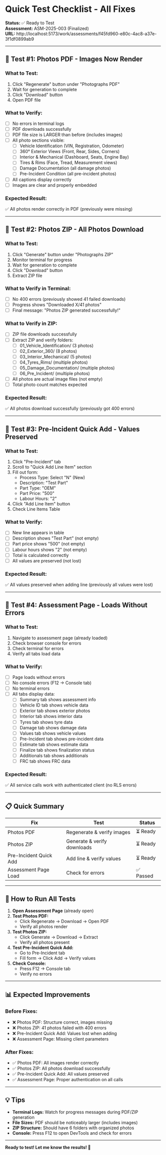 # Quick Test Checklist - All Fixes

**Status:** ✅ Ready to Test  
**Assessment:** ASM-2025-003 (Finalized)  
**URL:** http://localhost:5173/work/assessments/f45fd960-e80c-4ac8-a37e-3f1df0899ab9

---

## 🧪 Test #1: Photos PDF - Images Now Render

### **What to Test:**
1. Click "Regenerate" button under "Photographs PDF"
2. Wait for generation to complete
3. Click "Download" button
4. Open PDF file

### **What to Verify:**
- [ ] No errors in terminal logs
- [ ] PDF downloads successfully
- [ ] PDF file size is LARGER than before (includes images)
- [ ] All photo sections visible:
  - [ ] Vehicle Identification (VIN, Registration, Odometer)
  - [ ] 360° Exterior Views (Front, Rear, Sides, Corners)
  - [ ] Interior & Mechanical (Dashboard, Seats, Engine Bay)
  - [ ] Tires & Rims (Face, Tread, Measurement views)
  - [ ] Damage Documentation (all damage photos)
  - [ ] Pre-Incident Condition (all pre-incident photos)
- [ ] All captions display correctly
- [ ] Images are clear and properly embedded

### **Expected Result:**
✅ All photos render correctly in PDF (previously were missing)

---

## 🧪 Test #2: Photos ZIP - All Photos Download

### **What to Test:**
1. Click "Generate" button under "Photographs ZIP"
2. Monitor terminal for progress
3. Wait for generation to complete
4. Click "Download" button
5. Extract ZIP file

### **What to Verify in Terminal:**
- [ ] No 400 errors (previously showed 41 failed downloads)
- [ ] Progress shows "Downloaded X/41 photos"
- [ ] Final message: "Photos ZIP generated successfully!"

### **What to Verify in ZIP:**
- [ ] ZIP file downloads successfully
- [ ] Extract ZIP and verify folders:
  - [ ] 01_Vehicle_Identification/ (3 photos)
  - [ ] 02_Exterior_360/ (8 photos)
  - [ ] 03_Interior_Mechanical/ (5 photos)
  - [ ] 04_Tyres_Rims/ (multiple photos)
  - [ ] 05_Damage_Documentation/ (multiple photos)
  - [ ] 06_Pre_Incident/ (multiple photos)
- [ ] All photos are actual image files (not empty)
- [ ] Total photo count matches expected

### **Expected Result:**
✅ All photos download successfully (previously got 400 errors)

---

## 🧪 Test #3: Pre-Incident Quick Add - Values Preserved

### **What to Test:**
1. Click "Pre-Incident" tab
2. Scroll to "Quick Add Line Item" section
3. Fill out form:
   - Process Type: Select "N" (New)
   - Description: "Test Part"
   - Part Type: "OEM"
   - Part Price: "500"
   - Labour Hours: "2"
4. Click "Add Line Item" button
5. Check Line Items Table

### **What to Verify:**
- [ ] New line appears in table
- [ ] Description shows "Test Part" (not empty)
- [ ] Part price shows "500" (not empty)
- [ ] Labour hours shows "2" (not empty)
- [ ] Total is calculated correctly
- [ ] All values are preserved (not lost)

### **Expected Result:**
✅ All values preserved when adding line (previously all values were lost)

---

## 🧪 Test #4: Assessment Page - Loads Without Errors

### **What to Test:**
1. Navigate to assessment page (already loaded)
2. Check browser console for errors
3. Check terminal for errors
4. Verify all tabs load data

### **What to Verify:**
- [ ] Page loads without errors
- [ ] No console errors (F12 → Console tab)
- [ ] No terminal errors
- [ ] All tabs display data:
  - [ ] Summary tab shows assessment info
  - [ ] Vehicle ID tab shows vehicle data
  - [ ] Exterior tab shows exterior photos
  - [ ] Interior tab shows interior data
  - [ ] Tyres tab shows tyre data
  - [ ] Damage tab shows damage data
  - [ ] Values tab shows vehicle values
  - [ ] Pre-Incident tab shows pre-incident data
  - [ ] Estimate tab shows estimate data
  - [ ] Finalize tab shows finalization status
  - [ ] Additionals tab shows additionals
  - [ ] FRC tab shows FRC data

### **Expected Result:**
✅ All service calls work with authenticated client (no RLS errors)

---

## 📋 Quick Summary

| Fix | Test | Status |
|-----|------|--------|
| Photos PDF | Regenerate & verify images | ⏳ Ready |
| Photos ZIP | Generate & verify downloads | ⏳ Ready |
| Pre-Incident Quick Add | Add line & verify values | ⏳ Ready |
| Assessment Page Load | Check for errors | ✅ Passed |

---

## 🚀 How to Run All Tests

1. **Open Assessment Page** (already open)
2. **Test Photos PDF:**
   - Click Regenerate → Download → Open PDF
   - Verify all photos render
3. **Test Photos ZIP:**
   - Click Generate → Download → Extract
   - Verify all photos present
4. **Test Pre-Incident Quick Add:**
   - Go to Pre-Incident tab
   - Fill form → Click Add → Verify values
5. **Check Console:**
   - Press F12 → Console tab
   - Verify no errors

---

## 📊 Expected Improvements

### **Before Fixes:**
- ❌ Photos PDF: Structure correct, images missing
- ❌ Photos ZIP: 41 photos failed with 400 errors
- ❌ Pre-Incident Quick Add: Values lost when adding
- ❌ Assessment Page: Missing client parameters

### **After Fixes:**
- ✅ Photos PDF: All images render correctly
- ✅ Photos ZIP: All photos download successfully
- ✅ Pre-Incident Quick Add: All values preserved
- ✅ Assessment Page: Proper authentication on all calls

---

## 💡 Tips

- **Terminal Logs:** Watch for progress messages during PDF/ZIP generation
- **File Sizes:** PDF should be noticeably larger (includes images)
- **ZIP Structure:** Should have 6 folders with organized photos
- **Console:** Press F12 to open DevTools and check for errors

---

**Ready to test! Let me know the results! 🎉**

